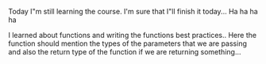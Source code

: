Today I"m still learning the course. I'm sure that I"ll finish it today... Ha ha ha ha

I learned about functions and writing the functions best practices.. Here the function should mention the types of the parameters that we are passing and also the return type of the function if we are returning something... 